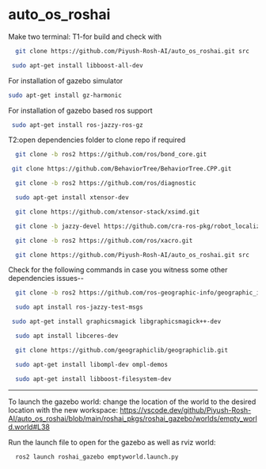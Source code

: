 # auto_os_roshai
Make two terminal:
T1-for build and check with
```bash
  git clone https://github.com/Piyush-Rosh-AI/auto_os_roshai.git src
```
```bash
 sudo apt-get install libboost-all-dev
```

For installation of gazebo simulator
```bash
sudo apt-get install gz-harmonic
```
For installation of gazebo based ros support
```bash
 sudo apt-get install ros-jazzy-ros-gz
```





T2:open dependencies folder to clone repo if required
```bash
  git clone -b ros2 https://github.com/ros/bond_core.git 
```


```bash
 git clone https://github.com/BehaviorTree/BehaviorTree.CPP.git
```


```bash
  git clone -b ros2 https://github.com/ros/diagnostic
```


```bash
  sudo apt-get install xtensor-dev
```


```bash
  git clone https://github.com/xtensor-stack/xsimd.git
```


```bash
  git clone -b jazzy-devel https://github.com/cra-ros-pkg/robot_localization.git
```


```bash
  git clone -b ros2 https://github.com/ros/xacro.git
```


```bash
  git clone https://github.com/Piyush-Rosh-AI/auto_os_roshai.git src
```




Check for the following commands in case you witness some other dependencies issues--
```bash
  git clone -b ros2 https://github.com/ros-geographic-info/geographic_info.git
```
    
```bash
  sudo apt install ros-jazzy-test-msgs
```
    
```bash
 sudo apt-get install graphicsmagick libgraphicsmagick++-dev
```
    
```bash
  sudo apt install libceres-dev
```
    
```bash
  git clone https://github.com/geographiclib/geographiclib.git
```
    
```bash
  sudo apt-get install libompl-dev ompl-demos
```
    
```bash
  sudo apt-get install libboost-filesystem-dev
```
    


-----
To launch the gazebo world:
change the location of the world to the desired location with the new workspace:
https://vscode.dev/github/Piyush-Rosh-AI/auto_os_roshai/blob/main/roshai_pkgs/roshai_gazebo/worlds/empty_world.world#L38


Run the launch file to open for the gazebo as well as rviz world:
```bash
  ros2 launch roshai_gazebo emptyworld.launch.py
```
    
